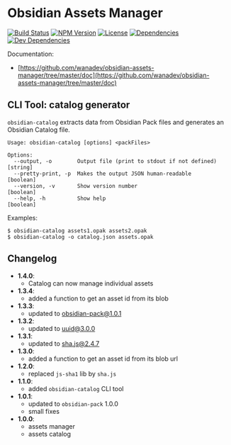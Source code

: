 # Obsidian Assets Manager

[![Build Status](https://travis-ci.org/wanadev/obsidian-assets-manager.svg?branch=master)](https://travis-ci.org/wanadev/obsidian-assets-manager)
[![NPM Version](http://img.shields.io/npm/v/obsidian-assets-manager.svg?style=flat)](https://www.npmjs.com/package/obsidian-assets-manager)
[![License](http://img.shields.io/npm/l/obsidian-assets-manager.svg?style=flat)](https://github.com/wanadev/obsidian-assets-manager/blob/master/LICENSE)
[![Dependencies](https://img.shields.io/david/wanadev/obsidian-assets-manager.svg?maxAge=2592000)]()
[![Dev Dependencies](https://img.shields.io/david/dev/wanadev/obsidian-assets-manager.svg?maxAge=2592000)]()


Documentation:

* [https://github.com/wanadev/obsidian-assets-manager/tree/master/doc](https://github.com/wanadev/obsidian-assets-manager/tree/master/doc)


## CLI Tool: catalog generator

`obsidian-catalog` extracts data from Obsidian Pack files and generates an Obsidian Catalog file.

    Usage: obsidian-catalog [options] <packFiles>

    Options:
      --output, -o        Output file (print to stdout if not defined)      [string]
      --pretty-print, -p  Makes the output JSON human-readable             [boolean]
      --version, -v       Show version number                              [boolean]
      --help, -h          Show help                                        [boolean]

Examples:

    $ obsidian-catalog assets1.opak assets2.opak
    $ obsidian-catalog -o catalog.json assets.opak


## Changelog

* **1.4.0**:
    * Catalog can now manage individual assets
* **1.3.4**:
    * added a function to get an asset id from its blob
* **1.3.3**:
    * updated to obsidian-pack@1.0.1
* **1.3.2**:
    * updated to uuid@3.0.0
* **1.3.1**:
    * updated to sha.js@2.4.7
* **1.3.0**:
    * added a function to get an asset id from its blob url
* **1.2.0**:
    * replaced `js-sha1` lib by `sha.js`
* **1.1.0**:
    * added `obsidian-catalog` CLI tool
* **1.0.1**:
    * updated to `obsidian-pack` 1.0.0
    * small fixes
* **1.0.0**:
    * assets manager
    * assets catalog
